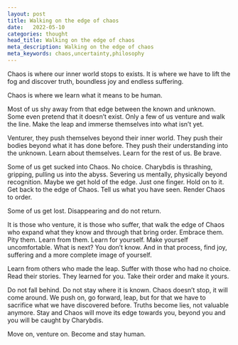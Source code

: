 ```yaml
---
layout: post
title: Walking on the edge of chaos
date:   2022-05-10
categories: thought
head_title: Walking on the edge of chaos
meta_description: Walking on the edge of chaos
meta_keywords: chaos,uncertainty,philosophy
---
```


Chaos is where our inner world stops to exists. It is where we have to lift the fog and discover truth, boundless joy and endless suffering.

Chaos is where we learn what it means to be human.

Most of us shy away from that edge between the known and unknown. Some even pretend that it doesn’t exist. Only a few of us venture and walk the line. Make the leap and immerse themselves into what isn’t yet.

Venturer, they push themselves beyond their inner world. They push their bodies beyond what it has done before. They push their understanding into the unknown. Learn about themselves. Learn for the rest of us. Be brave.

Some of us get sucked into Chaos. No choice. Charybdis is thrashing, gripping, pulling us into the abyss. Severing us mentally, physically beyond recognition. Maybe we get hold of the edge. Just one finger. Hold on to it. Get back to the edge of Chaos. Tell us what you have seen. Render Chaos to order.

Some of us get lost. Disappearing and do not return.

It is those who venture, it is those who suffer, that walk the edge of Chaos who expand what they know and through that bring order. Embrace them. Pity them. Learn from them. Learn for yourself. Make yourself uncomfortable. What is next? You don’t know. And in that process, find joy, suffering and a more complete image of yourself.

Learn from others who made the leap. Suffer with those who had no choice. Read their stories. They learned for you. Take their order and make it yours.

Do not fall behind. Do not stay where it is known. Chaos doesn’t stop, it will come around. We push on, go forward, leap, but for that we have to sacrifice what we have discovered before. Truths become lies, not valuable anymore. Stay and Chaos will move its edge towards you, beyond you and you will be caught by Charybdis.

Move on, venture on. Become and stay human.